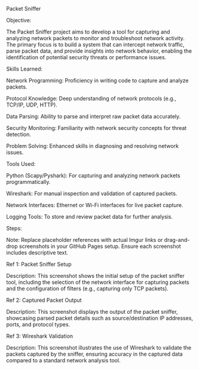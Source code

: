 Packet Sniffer 

Objective:

The Packet Sniffer project aims to develop a tool for capturing and analyzing network packets to monitor and troubleshoot network activity. The primary focus is to build a system that can intercept network traffic, parse packet data, and provide insights into network behavior, enabling the identification of potential security threats or performance issues.

Skills Learned:





Network Programming: Proficiency in writing code to capture and analyze packets.



Protocol Knowledge: Deep understanding of network protocols (e.g., TCP/IP, UDP, HTTP).



Data Parsing: Ability to parse and interpret raw packet data accurately.



Security Monitoring: Familiarity with network security concepts for threat detection.



Problem Solving: Enhanced skills in diagnosing and resolving network issues.

Tools Used:





Python (Scapy/Pyshark): For capturing and analyzing network packets programmatically.



Wireshark: For manual inspection and validation of captured packets.



Network Interfaces: Ethernet or Wi-Fi interfaces for live packet capture.



Logging Tools: To store and review packet data for further analysis.

Steps:

Note: Replace placeholder references with actual Imgur links or drag-and-drop screenshots in your GitHub Pages setup. Ensure each screenshot includes descriptive text.

Ref 1: Packet Sniffer Setup

Description: This screenshot shows the initial setup of the packet sniffer tool, including the selection of the network interface for capturing packets and the configuration of filters (e.g., capturing only TCP packets).


Ref 2: Captured Packet Output

Description: This screenshot displays the output of the packet sniffer, showcasing parsed packet details such as source/destination IP addresses, ports, and protocol types.


Ref 3: Wireshark Validation

Description: This screenshot illustrates the use of Wireshark to validate the packets captured by the sniffer, ensuring accuracy in the captured data compared to a standard network analysis tool.
